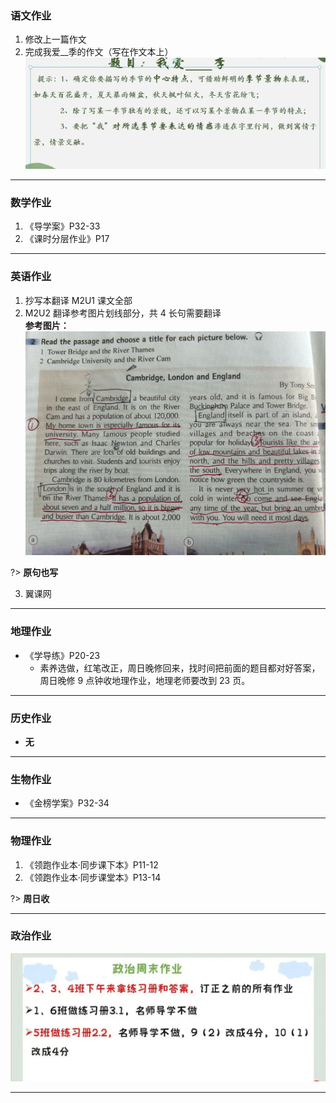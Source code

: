 ﻿### 语文作业

1. 修改上一篇作文
2. 完成我爱\_\_季的作文（写在作文本上）
   ![hw](hw_G8S1/_images/3c.webp)

---

### 数学作业

1. 《导学案》P32-33
2. 《课时分层作业》P17

---

### 英语作业

1. 抄写本翻译 M2U1 课文全部
2. M2U2 翻译参考图片划线部分，共 4 长句需要翻译  
   **参考图片：**![参考图片](hw_G8S1/_images/3e.webp)

?> **原句也写**

3. 翼课网

---

### 地理作业

- 《学导练》P20-23
  - 素养选做，红笔改正，周日晚修回来，找时间把前面的题目都对好答案，周日晚修 9 点钟收地理作业，地理老师要改到 23 页。

---

### 历史作业

- **无**

---

### 生物作业

- 《金榜学案》P32-34

---

### 物理作业

1. 《领跑作业本·同步课下本》P11-12
2. 《领跑作业本·同步课堂本》P13-14

?> **周日收**

---

### 政治作业

![hw](hw_G8S1/_images/3p.webp)

---
